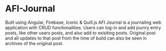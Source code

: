 # AFI-Journal

Built using Angular, Firebase, Iconic & Quill.js 
AFI Journal is a journaling web application with CRUD functionalities. Users can log-in and add jounry entry posts, like other users posts, and also add to exisiting posts. Original post and all updates to that post from the time of build can also be seen in archives of the original post. 
